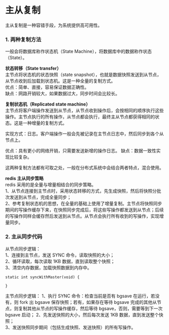 # 主从复制

主从复制是一种容错手段，为系统提供高可用性。

### 1. 两种复制方法
一般会将数据库称作状态机（State Machine），将数据库中的数据称作状态（State）。    

**状态转移（State transfer）**      
主节点将状态机的状态快照（state snapshot），也就是数据快照发送到从节点，从节点收到后加载到状态机。这是一种全量的复制方式。  
优点：简单、直接，容易保证数据正确性。   
缺点：网路开销较大，如果数据过大，同步时间会比较长。   

**复制状态机（Replicated state machine）**   
主节点将客户端操作发送到从节点，从节点收到操作后，会按相同的顺序执行这些操作。主节点执行的所有操作，从节点都会执行，最终主从节点都获得相同的状态。这是一种增量的复制方式。   

实现方式：日志。客户端操作一般会先被记录在主节点日志中，然后同步到各个从节点上。   

优点：具有更小的网络开销，只需要发送新增的操作日志。
缺点：数据一致性实现比较复杂。

这两种复制方法都有可取之处，一般在分布式系统中会结合两者特点，混合使用。   

**redis 主从同步策略**    
redis 采用的是全量与增量相结合的同步策略。   
1、从节点连接到主节点时，采用状态转移的方式，先生成快照，然后将快照分批次发送到从节点，完成全量同步；   
2、参考复制状态机的思想，在全量的基础上使用了增量复制。主节点将快照同步期间的写操作缓存下来，在快照同步完成后，将这些写操作都发送到从节点；后续的写操作同样会缓存然后发送到从节点。从节点会执行所有收到的写操作，实现增量同步。

### 2. 主从同步代码
从节点同步逻辑：  
1、连接到主节点，发送 SYNC 命令，读取快照的大小；  
2、循环读取，每次读取 1KB 数据，直到读取整个快照；  
3、清空内存数据，加载快照数据到内存中。  

```
static int syncWithMaster(void) {

}
```

主节点同步逻辑：
1、执行 SYNC 命令：检查当前是否有 bgsave 在运行，若没有，则 fork 出 bgsave 保存快照；若有，如果存在等待 bgsave 完成的其他从节点，则复制其他从节点的写操作缓存，然后等待 bgsave，否则，需要等到下一次 bgsave 启动；
2、先发送快照的大小，然后每次发送 1KB 数据，直到发送整个快照；   
3、发送快照同步期间（包括生成快照、发送快照）的所有写操作。